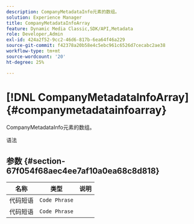 ```yaml
---
description: CompanyMetadataInfo元素的数组。
solution: Experience Manager
title: CompanyMetadataInfoArray
feature: Dynamic Media Classic,SDK/API,Metadata
role: Developer,Admin
exl-id: 424a2f52-9cc2-46d6-817b-6ea64f46a229
source-git-commit: f42378a20b58e4c5ebc961c6526d7cecabc2ae38
workflow-type: tm+mt
source-wordcount: '20'
ht-degree: 25%

---
```


# [!DNL CompanyMetadataInfoArray]{#companymetadatainfoarray}

CompanyMetadataInfo元素的数组。

语法

## 参数 {#section-67f054f68aec4ee7af10a0ea68c8d818}

| 名称 | 类型 | 说明 |
|---|---|---|
| 代码短语 | `Code Phrase` |  |
| 代码短语 | `Code Phrase` |  |
